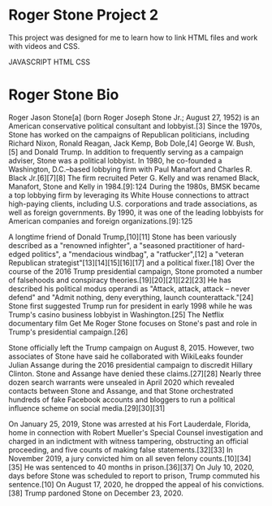 # Roger Stone Project 2

This project was designed for me to learn how to link HTML files and work with videos and CSS.

JAVASCRIPT
HTML
CSS

# Roger Stone Bio

Roger Jason Stone[a] (born Roger Joseph Stone Jr.; August 27, 1952) is an American conservative political consultant and lobbyist.[3] Since the 1970s, Stone has worked on the campaigns of Republican politicians, including Richard Nixon, Ronald Reagan, Jack Kemp, Bob Dole,[4] George W. Bush,[5] and Donald Trump. In addition to frequently serving as a campaign adviser, Stone was a political lobbyist. In 1980, he co-founded a Washington, D.C.–based lobbying firm with Paul Manafort and Charles R. Black Jr.[6][7][8] The firm recruited Peter G. Kelly and was renamed Black, Manafort, Stone and Kelly in 1984.[9]: 124  During the 1980s, BMSK became a top lobbying firm by leveraging its White House connections to attract high-paying clients, including U.S. corporations and trade associations, as well as foreign governments. By 1990, it was one of the leading lobbyists for American companies and foreign organizations.[9]: 125

A longtime friend of Donald Trump,[10][11] Stone has been variously described as a "renowned infighter", a "seasoned practitioner of hard-edged politics", a "mendacious windbag", a "ratfucker",[12] a "veteran Republican strategist"[13][14][15][16][17] and a political fixer.[18] Over the course of the 2016 Trump presidential campaign, Stone promoted a number of falsehoods and conspiracy theories.[19][20][21][22][23] He has described his political modus operandi as "Attack, attack, attack – never defend" and "Admit nothing, deny everything, launch counterattack."[24] Stone first suggested Trump run for president in early 1998 while he was Trump's casino business lobbyist in Washington.[25] The Netflix documentary film Get Me Roger Stone focuses on Stone's past and role in Trump's presidential campaign.[26]

Stone officially left the Trump campaign on August 8, 2015. However, two associates of Stone have said he collaborated with WikiLeaks founder Julian Assange during the 2016 presidential campaign to discredit Hillary Clinton. Stone and Assange have denied these claims.[27][28] Nearly three dozen search warrants were unsealed in April 2020 which revealed contacts between Stone and Assange, and that Stone orchestrated hundreds of fake Facebook accounts and bloggers to run a political influence scheme on social media.[29][30][31]

On January 25, 2019, Stone was arrested at his Fort Lauderdale, Florida, home in connection with Robert Mueller's Special Counsel investigation and charged in an indictment with witness tampering, obstructing an official proceeding, and five counts of making false statements.[32][33] In November 2019, a jury convicted him on all seven felony counts.[10][34][35] He was sentenced to 40 months in prison.[36][37] On July 10, 2020, days before Stone was scheduled to report to prison, Trump commuted his sentence.[10] On August 17, 2020, he dropped the appeal of his convictions.[38] Trump pardoned Stone on December 23, 2020.
